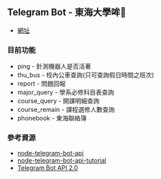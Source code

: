 ## Telegram Bot - 東海大學哞🤖️
- [網址](https://t.me/THU_mou_bot)

### 目前功能
- ping - 針測機器人是否活著
- thu_bus - 校內公車查詢(只可查詢假日時間之班次)
- report - 問題回報
- major_query - 學系必修科目表查詢
- course_query - 開課明細查詢
- course_remain - 課程選修人數查詢
- phonebook - 東海聯絡簿

### 參考資源
- [node-telegram-bot-api](https://github.com/yagop/node-telegram-bot-api)
- [node-telegram-bot-api-tutorial](https://github.com/hosein2398/node-telegram-bot-api-tutorial)
- [Telegram Bot API 2.0](https://core.telegram.org/bots/2-0-intro)
